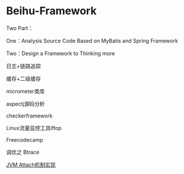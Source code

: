 # Beihu-Framework

Two Part：

One：Analysis Source Code Based on MyBatis and Spring Framework

Two：Design a Framework to Thinking more



日志+链路追踪

缓存+二级缓存

micrometer类库

aspectj源码分析

checkerframework

Linux流量监控工具iftop

Freecodecamp

调优之 Btrace

[JVM Attach机制实现](https://www.jianshu.com/p/4fa6a66fc8d9)


